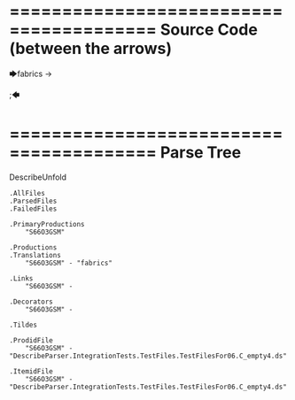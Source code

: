========================================
Source Code (between the arrows)
========================================

🡆fabrics -> 

;🡄

========================================
Parse Tree
========================================
DescribeUnfold

    .AllFiles
    .ParsedFiles
    .FailedFiles

    .PrimaryProductions
        "S66O3GSM" 

    .Productions
    .Translations
        "S66O3GSM" - "fabrics"

    .Links
        "S66O3GSM" - 

    .Decorators
        "S66O3GSM" - 

    .Tildes

    .ProdidFile
        "S66O3GSM" - "DescribeParser.IntegrationTests.TestFiles.TestFilesFor06.C_empty4.ds"

    .ItemidFile
        "S66O3GSM" - "DescribeParser.IntegrationTests.TestFiles.TestFilesFor06.C_empty4.ds"

